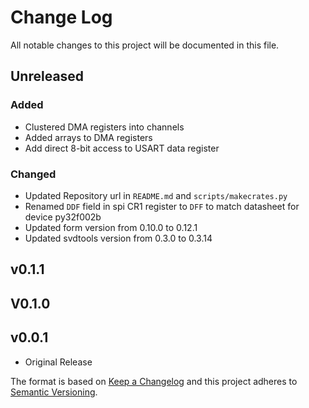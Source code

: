 # Change Log

All notable changes to this project will be documented in this file.

## Unreleased

### Added

 - Clustered DMA registers into channels
 - Added arrays to DMA registers
 - Add direct 8-bit access to USART data register

### Changed

 - Updated Repository url in `README.md` and `scripts/makecrates.py`
 - Renamed `DDF` field in spi CR1 register to `DFF` to match datasheet for device py32f002b
 - Updated form version from 0.10.0 to 0.12.1
 - Updated svdtools version from 0.3.0 to 0.3.14

## v0.1.1

## V0.1.0

## v0.0.1

 - Original Release

The format is based on [Keep a Changelog](http://keepachangelog.com/)
and this project adheres to [Semantic Versioning](http://semver.org/).
